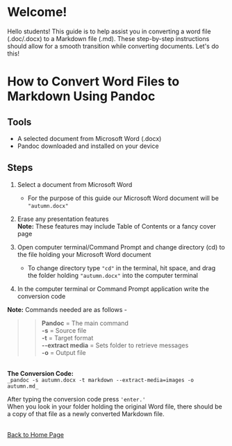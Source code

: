 # Welcome! 
 Hello students! This guide is to help assist you in converting a word file (.doc/.docx) to a Markdown file (.md). These step-by-step instructions should allow for a smooth transition while converting documents. Let's do this!
# How to Convert Word Files to Markdown Using Pandoc 

## Tools 
-	A selected document from Microsoft Word (.docx)
-	Pandoc downloaded and installed on your device
## Steps 
1. Select a document from Microsoft Word <br>
    - For the purpose of this guide our Microsoft Word document will be `"autumn.docx"`

2. Erase any presentation features <br>
**Note:** These features may include Table of Contents or a fancy cover page <br> 

3. Open computer terminal/Command Prompt and change directory (cd) to the file holding your Microsoft Word document <br>
	- To change directory type `"cd"` in the terminal, hit space, and drag the folder holding `"autumn.docx"` into the computer terminal <br> 
	
 4. In the computer terminal or Command Prompt application write the conversion code

**Note:** Commands needed are as follows - <br>  
>>	**Pandoc** = The main command <br>
	**-s** = Source file <br>
	**-t** = Target format
	<br> **--extract media** = Sets folder to retrieve messages 
	<br> **-o** = Output file 

<br>**The Conversion Code:** <br>
`_pandoc -s autumn.docx -t markdown --extract-media=images -o autumn.md_`

After typing the conversion code press `'enter.'` <br> When you look in your folder holding the original Word file, there should be a copy of that file as a newly converted Markdown file. 
	 



<br>[Back to Home Page](index.md)